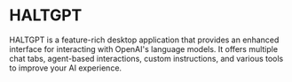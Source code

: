 # HALTGPT
HALTGPT is a feature-rich desktop application that provides an enhanced interface for interacting with OpenAI's language models. It offers multiple chat tabs, agent-based interactions, custom instructions, and various tools to improve your AI experience.
